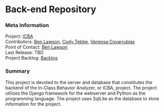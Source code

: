 # Back-end Repository

### Meta Information
Project: [ICBA](https://github.com/Tebbee/In-Class-Behavior-Analyzer)  
Contributors: [Ben Lawson](https://github.com/KarlMarx4701), [Cody Tebbe](https://github.com/Tebbee), [Vanessa Covarrubias](https://github.com/VanessaC97)  
Point of Contact: [Ben Lawson](mailto:bklawson@bsu.edu)  
Last Release: TBD  
Project Backlog: [Backlog](https://github.com/Tebbee/In-Class-Behavior-Analyzer/projects/3)

### Summary
This project is devoted to the server and database that constitutes the backend of the
In-Class Behavior Analyzer, or ICBA, project. The project utilizes the Django framework 
for the webserver and Python as the programming language. The project uses SqlLite as the
database to store information for the project.